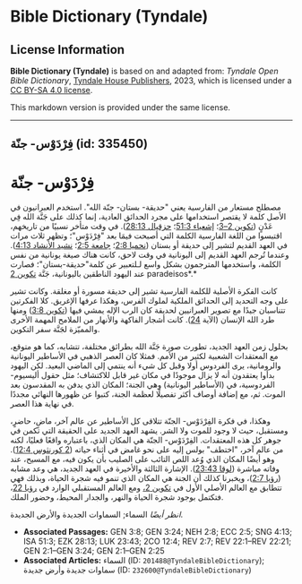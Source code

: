 # Bible Dictionary (Tyndale)

## License Information

**Bible Dictionary (Tyndale)** is based on and adapted from: _Tyndale Open Bible Dictionary_, [Tyndale House Publishers](https://tyndaleopenresources.com/), 2023, which is licensed under a [CC BY-SA 4.0 license](https://creativecommons.org/licenses/by-sa/4.0/legalcode.en).

This markdown version is provided under the same license.



--------------------------------

## فِرْدَوْس- جنّة (id: 335450)

فِرْدَوْس\- جنّة
================

مصطلح مستعار من الفارسية يعني "حديقة\- بستان\- جنّة الله". استخدم العبرانيون في الأصل كلمة لا يقتصر استخدامها على مجرد الحدائق العادية، إنما كذلك على جَنَّة الله فِي عَدْنٍ ([تكوين 2–3](https://ref.ly/Gen2:1-Gen3:24)؛ [إشعياء 51:3](https://ref.ly/Isa51:3)؛ [حزقيال 28:13](https://ref.ly/Ezek28:13)). في وقت متأخر نسبيًا من تاريخهم، اقتبسوا من اللغة الفارسية الكلمة التي أصبحت فيمَا بعد "فِرْدَوْس"؛ وتظهر ثلاث مرات في العهد القديم لتشير إلى حديقة أو بستان ([نحميا 2:8](https://ref.ly/Neh2:8)؛ [جامعة 2:5](https://ref.ly/Eccl2:5)؛ [نشيد الأنشاد 4:13](https://ref.ly/Song4:13)). وعندما تُرجم العهد القديم إلى اليونانية في وقت لاحق، كانت هناك صيغة يونانية من نفس الكلمة، واستخدمها المترجمون بشكل واسع لـلتعبير عن كلمة"حديقة\-بستان"؛ فصارت عند اليهود الناطقين باليونانية، جَنَّة [تكوين 2](https://ref.ly/Gen2:1-Gen2:25) paradeisos*.*

كانت الفكرة الأصلية للكلمة الفارسية تشير إلى حديقة مسورة أو مغلقة. وكانت تشير على وجه التحديد إلى الحدائق الملكية لملوك الفرس، وهكذا عرفها الإغريق. كلا الفكرتين تتناسبان جيدًا مع تصوير العبرانيين لحديقة كان الرب الإله يمشي فيها ([تكوين 3:8](https://ref.ly/Gen3:8)) ومنها طرد الله الإنسان (الآية [24](https://ref.ly/Gen3:24)). كانت أشجار الفاكهة والأنهار من الملامح المهمة الأخرى والمميّزة لجَنَّة سفر التكوين. 

بحلول زمن العهد الجديد، تطورت صورة جَنَّة الله بطرائق مختلفة، تتشابه، كما هو متوقع، مع المعتقدات الشعبية لكثير من الأمم. فمثلا كان العصر الذهبي في الأساطير اليونانية والرومانية، يرى الفردوس أولا وقبل كل شيء أنه ينتمي إلى الماضي البعيد. لكن اليهود بدأوا يعتقدون أنه لا يزال موجودًا في مكان غير قابل للاكتشاف؛ مثل حقول أليسيوم\-الفردوسية، في (الأساطير اليونانية) وهي الجنة؛ المكان الذي يدفن به المقدسون بعد الموت. ثم، مع إضافة أوصاف أكثر تفصيلًا لعظمة الجنة، كتبوا عن ظهورها النهائي مجددًا في نهاية هذا العصر.

وهكذا، في فكرة الفِرْدَوْس\- الجنّة تتلاقى كل الأساطير عن عالم آخر، ماضٍ، حاضرٍ، ومستقبل، حيث لا وجود للموت ولا الشر. يشهد العهد الجديد على الحقيقة التي تكمن في جوهر كل هذه المعتقدات. الفِرْدَوْس\- الجنّة هي المكان الذي، باعتباره واقعًا فعليًا، لكنه من عالم آخر، "اختطف" بولس إليه على نحو غامض في أثناء حياته ([2 كورنثوس 12:4](https://ref.ly/2Cor12:4)). وهو أيضًا المكان الذي وُعد اللص التائب على الصليب بأن يكون فيه، مع المسيح، عند وفاته مباشرة ([لوقا 23:43](https://ref.ly/Luke23:43)). الإشارة الثالثة والأخيرة في العهد الجديد، هي وعد مشابه ([رؤيا 2:7](https://ref.ly/Rev2:7))، ويخبرنا كذلك أن الجنة هي المكان الذي تنمو فيه شجرة الحياة، وبذلك فهي تتطابق مع العالم الأصلي الأول في [تكوين 2،](https://ref.ly/Gen2:1-Gen2:25) ومع العالم المستقبلي الوارد في [رؤيا 22](https://ref.ly/Rev22:1-Rev22:21)، فتكتمل بوجود شجرة الحياة والنهر، والجدار المحيط، وحضور الملك.

*انظر أيضًا* السماء; السماوات الجديدة والأرض الجديدة.

* **Associated Passages:** GEN 3:8; GEN 3:24; NEH 2:8; ECC 2:5; SNG 4:13; ISA 51:3; EZK 28:13; LUK 23:43; 2CO 12:4; REV 2:7; REV 22:1–REV 22:21; GEN 2:1–GEN 3:24; GEN 2:1–GEN 2:25
* **Associated Articles:** السماء (ID: `201488@TyndaleBibleDictionary`); سماوات جديدة وأرض جديدة (ID: `232600@TyndaleBibleDictionary`)

